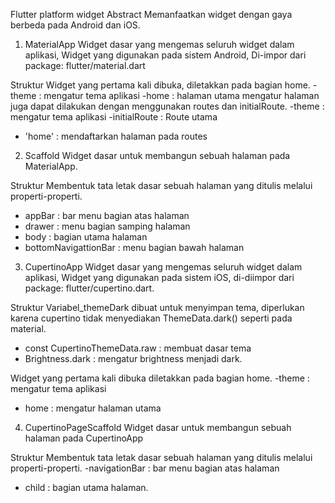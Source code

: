 Flutter platform widget
Abstract
Memanfaatkan widget dengan gaya berbeda pada Android dan iOS.

1. MaterialApp 
Widget dasar yang mengemas seluruh widget dalam aplikasi, Widget yang digunakan pada sistem Android, Di-impor dari package: flutter/material.dart

Struktur
Widget yang pertama kali dibuka, diletakkan pada bagian home.
-theme : mengatur tema aplikasi
-home : halaman utama
mengatur halaman juga dapat dilakukan dengan menggunakan routes dan initialRoute.
-theme : mengatur tema aplikasi
-initialRoute : Route utama
- 'home' : mendaftarkan halaman pada routes


2. Scaffold
Widget dasar untuk membangun sebuah halaman pada MaterialApp.

 Struktur
Membentuk tata letak dasar sebuah halaman yang ditulis melalui properti-properti.
- appBar : bar menu bagian atas halaman
- drawer : menu bagian samping halaman
- body : bagian utama halaman
- bottomNavigattionBar : menu bagian bawah halaman

3. CupertinoApp
Widget dasar yang mengemas seluruh widget dalam aplikasi, Widget yang digunakan pada sistem iOS, di-diimpor dari package: flutter/cupertino.dart.

Struktur
Variabel_themeDark dibuat untuk menyimpan tema, diperlukan karena cupertino tidak menyediakan ThemeData.dark() seperti pada material.
- const CupertinoThemeData.raw : membuat dasar tema
- Brightness.dark : mengatur brightness menjadi dark.

Widget yang pertama kali dibuka diletakkan pada bagian home.
-theme : mengatur tema aplikasi
- home : mengatur halaman utama

4. CupertinoPageScaffold
Widget dasar untuk membangun sebuah halaman pada CupertinoApp

Struktur
Membentuk tata letak dasar sebuah halaman yang ditulis melalui properti-properti.
-navigationBar : bar menu bagian atas halaman
- child : bagian utama halaman.